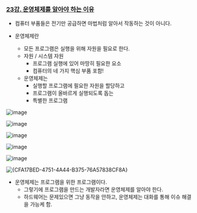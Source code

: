 ### [23강. 운영체제를 알아야 하는 이유](https://www.youtube.com/watch?v=1PEe33_INZc)

- 컴퓨터 부품들은 전기만 공급하면 마법처럼 알아서 작동하는 것이 아니다.

- 운영체제란
  - 모든 프로그램은 실행을 위해 자원을 필요로 한다.
  - 자원 / 시스템 자원
    - 프로그램 실행에 있어 마땅히 필요한 요소
    - 컴퓨터의 네 가지 핵심 부품 포함!
  - 운영체제는
    - 실행할 프로그램에 필요한 자원을 할당하고
    - 프로그램이 올바르게 실행되도록 돕는
    - 특별한 프로그램

![image](https://github.com/user-attachments/assets/6e885438-bac7-451c-9d61-272dbffcd12a)

![image](https://github.com/user-attachments/assets/95350907-3949-4e90-b0c0-6c9e6730aa8f)

![image](https://github.com/user-attachments/assets/aac46691-1c78-44bc-8330-2380484b9965)

![image](https://github.com/user-attachments/assets/55c96d2b-eace-4f1d-959f-995ea36f89ab)

![image](https://github.com/user-attachments/assets/c7593726-da6d-4a2a-be49-a3750892c044)

![{CFA17BED-4751-4A44-B375-76A57838CF8A}](https://github.com/user-attachments/assets/3be66338-bf94-4834-87aa-dcf4ea65027b)

- 운영체제는 프로그램을 위한 프로그램이다.
  - 그렇기에 프로그램을 만드는 개발자라면 운영체제를 알아야 한다.
  - 하드웨어는 문제있으면 그냥 동작을 안하고, 운영체제는 대화를 통해 이슈 해결을 가능케 함.
